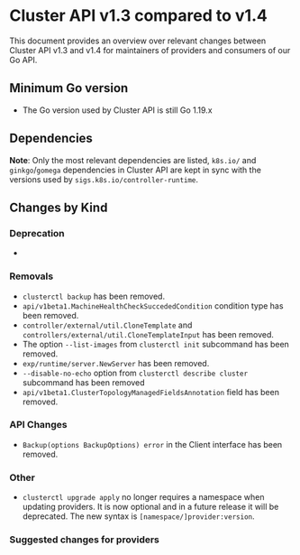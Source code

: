 # Cluster API v1.3 compared to v1.4

This document provides an overview over relevant changes between Cluster API v1.3 and v1.4 for
maintainers of providers and consumers of our Go API.

## Minimum Go version

* The Go version used by Cluster API is still Go 1.19.x

## Dependencies

**Note**: Only the most relevant dependencies are listed, `k8s.io/` and `ginkgo`/`gomega` dependencies in Cluster API are kept in sync with the versions used by `sigs.k8s.io/controller-runtime`.


## Changes by Kind

### Deprecation

-

### Removals

- `clusterctl backup` has been removed.
- `api/v1beta1.MachineHealthCheckSuccededCondition` condition type has been removed.
- `controller/external/util.CloneTemplate` and `controllers/external/util.CloneTemplateInput` has been removed.
- The option `--list-images` from `clusterctl init` subcommand has been removed.
- `exp/runtime/server.NewServer` has been removed.
- `--disable-no-echo` option from `clusterctl describe cluster` subcommand has been removed
- `api/v1beta1.ClusterTopologyManagedFieldsAnnotation` field has been removed.

### API Changes

- `Backup(options BackupOptions) error` in the Client interface has been removed.

### Other

- `clusterctl upgrade apply` no longer requires a namespace when updating providers. It is now optional and in a future release it will be deprecated. The new syntax is `[namespace/]provider:version`.

### Suggested changes for providers
